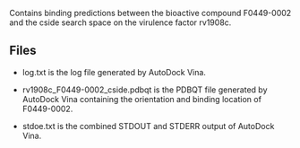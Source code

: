 Contains binding predictions between the bioactive compound F0449-0002 and the cside search space on the virulence factor rv1908c.

## Files

- log.txt is the log file generated by AutoDock Vina.

- rv1908c_F0449-0002_cside.pdbqt is the PDBQT file generated by AutoDock Vina containing the orientation and binding location of F0449-0002.

- stdoe.txt is the combined STDOUT and STDERR output of AutoDock Vina.

